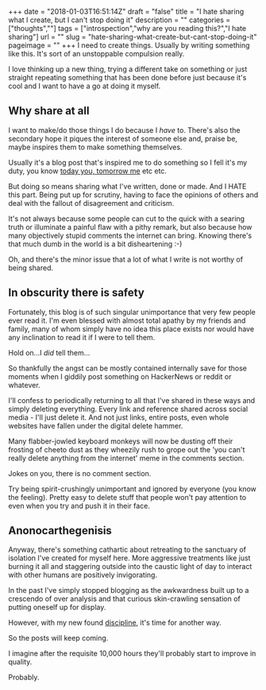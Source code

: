 +++
date = "2018-01-03T16:51:14Z" 
draft = "false"
title = "I hate sharing what I create, but I can't stop doing it" 
description = "" 
categories = ["thoughts",""]
tags = ["introspection","why are you reading this?","I hate sharing"]
url = ""
slug = "hate-sharing-what-create-but-cant-stop-doing-it"
pageimage = ""
+++
I need to create things. Usually by writing something like this. It's sort of an unstoppable compulsion really.

I love thinking up a new thing, trying a different take on something or just straight repeating something that has been done before just because it's cool and I want to have a go at doing it myself.

## Why share at all

I want to make/do those things I do because I *have* to. There's also the secondary hope it piques the interest of someone else and, praise be, maybe inspires them to make something themselves. 

Usually it's a blog post that's inspired me to do something so I fell it's my duty, you know [today you, tomorrow me](https://www.reddit.com/r/AskReddit/comments/elal2/have_you_ever_picked_up_a_hitchhiker/c18z0z2/) etc etc.

But doing so means sharing what I've written, done or made. And I HATE this part. Being put up for scrutiny, having to face the opinions of others and deal with the fallout of disagreement and criticism.
<!--more-->
It's not always because some people can cut to the quick with a searing truth or illuminate a painful flaw with a pithy remark, but also because how many objectively stupid comments the internet can bring. Knowing there's that much dumb in the world is a bit disheartening :-) 

Oh, and there's the minor issue that a lot of what I write is not worthy of being shared.

## In obscurity there is safety

Fortunately, this blog is of such singular unimportance that very few people ever read it. I'm even blessed with almost total apathy by my friends and family, many of whom simply have no idea this place exists nor would have any inclination to read it if I were to tell them.

Hold on...I *did* tell them...

So thankfully the angst can be mostly contained internally save for those moments when I giddily post something on HackerNews or reddit or whatever.

I'll confess to periodically returning to all that I've shared in these ways and simply deleting everything. Every link and reference shared across social media - I'll just delete it. And not just links, entire posts, even whole websites have fallen under the digital delete hammer.

Many flabber-jowled keyboard monkeys will now be dusting off their frosting of cheeto dust as they wheezily rush to grope out the 'you can't really delete anything from the internet' meme in the comments section.

Jokes on you, there is no comment section.

Try being spirit-crushingly unimportant and ignored by everyone (you know the feeling). Pretty easy to delete stuff that people won't pay attention to even when you try and push it in their face.

## Anonocarthegenisis

Anyway, there's something cathartic about retreating to the sanctuary of isolation I've created for myself here. More aggressive treatments like just burning it all and staggering outside into the caustic light of day to interact with other humans are positively invigorating.

In the past I've simply stopped blogging as the awkwardness built up to a crescendo of over analysis and that curious skin-crawling sensation of putting oneself up for display.

However, with my new found [discipline](https://www.josharcher.uk/blog/motivation-is-dangerous/), it's time for another way.

So the posts will keep coming.

I imagine after the requisite 10,000 hours they'll probably start to improve in quality.

Probably.
